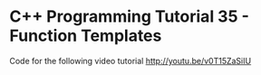 C++ Programming Tutorial 35 - Function Templates
================================================

Code for the following video tutorial http://youtu.be/v0T15ZaSiIU
